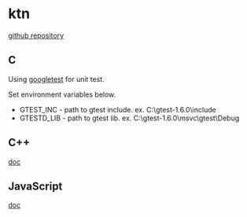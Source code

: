 # ktn
[github repository](https://github.com/kittttttan/ktn)

## C

Using [googletest](http://code.google.com/p/googletest/)
for unit test.

Set environment variables below.

  * GTEST_INC  - path to gtest include. ex. C:\gtest-1.6.0\include
  * GTESTD_LIB - path to gtest lib.     ex. C:\gtest-1.6.0\msvc\gtest\Debug

## C++

[doc](http://kittttttan.web.fc2.com/ktn/)

## JavaScript

[doc](http://kittttttan.web.fc2.com/js/)

